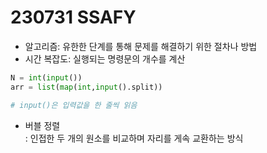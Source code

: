 # 230731 SSAFY
* 알고리즘: 유한한 단계를 통해 문제를 해결하기 위한 절차나 방법
* 시간 복잡도: 실행되는 명령문의 개수를 계산

```python
N = int(input())
arr = list(map(int,input().split))

# input()은 입력값을 한 줄씩 읽음
```

* 버블 정렬<br>
: 인접한 두 개의 원소를 비교하며 자리를 게속 교환하는 방식